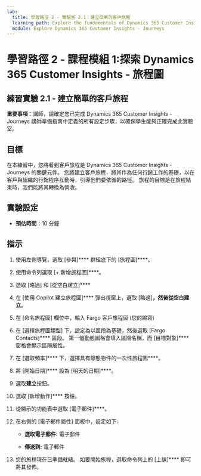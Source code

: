 ```yaml
---
lab:
  title: 學習路徑 2 - 實驗室 2.1：建立簡單的客戶旅程
  learning path: Explore the fundamentals of Dynamics 365 Customer Insights
  module: Explore Dynamics 365 Customer Insights - Journeys
---
```


學習路徑 2 - 課程模組 1:探索 Dynamics 365 Customer Insights - 旅程圖
========================

## 練習實驗 2.1 - 建立簡單的客戶旅程

**重要事項**：講師，請確定您已完成 Dynamics 365 Customer Insights - Journeys 講師準備指南中定義的所有設定步驟，以確保學生能夠正確完成此實驗室。   

## 目標

在本練習中，您將看到客戶旅程是 Dynamics 365 Customer Insights - Journeys  的關鍵元件。 您將建立客戶旅程，將其作為任何行銷工作的基礎，以在客戶與組織的行銷程序互動時，引導他們要依循的路徑。 旅程的目標是在旅程結束時，我們能將其轉換為營收。 

## 實驗設定

  - **預估時間**：10 分鐘

## 指示
1. 使用左側導覽，選取 [參與]**** 群組底下的 [旅程圖]****。

1. 使用命令列選取 [+ 新增旅程圖]****。

1. 選取 [略過] 和 [從空白建立]****

1. 在 [使用 Copilot 建立旅程圖]**** 彈出視窗上，選取 [略過]****，然後從空白建立****。

1. 在 [命名旅程圖] 欄位中，輸入 Fargo 客戶旅程圖 (您的縮寫) 

1. 在 [選擇旅程圖類型] 下，設定為以區段為基礎，然後選取 [Fargo Contacts]**** 區段。 第一個動態圖格會填入區隔名稱，而 [目標對象]**** 窗格會顯示區隔屬性。

1. 在 [選取頻率]**** 下，選擇具有靜態物件的一次性旅程圖****。

1. 將 [開始日期]**** 設為 [明天的日期]****。

1. 選取**建立**按鈕。

1. 選取 [新增動作]**** 按鈕。

1. 從顯示的功能表中選取 [電子郵件]****。

1. 在右側的 [電子郵件屬性] 面板中，設定如下:

    - **選取電子郵件:** 電子郵件 

    - **傳送到:** 電子郵件

1. 您的旅程現在已準備就緒。 如要開始旅程，選取命令列上的 [上線]**** 即可將其發佈。
